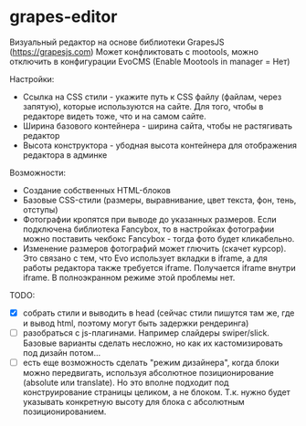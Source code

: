# grapes-editor

Визуальный редактор на основе библиотеки GrapesJS (https://grapesjs.com)
Может конфликтовать с mootools, можно отключить в конфигурации EvoCMS (Enable Mootools in manager = Нет)

Настройки:
- Ссылка на CSS стили - укажите путь к CSS файлу (файлам, через запятую), которые используются на сайте. Для того, чтобы в редакторе видеть тоже, что и на самом сайте.
- Ширина базового контейнера - ширина сайта, чтобы не растягивать редактор
- Высота конструктора - убодная высота контейнера для отображения редактора в админке


Возможности:
- Создание собственных HTML-блоков
- Базовые CSS-стили (размеры, выравнивание, цвет текста, фон, тень, отступы)
- Фотографии кропятся при выводе до указанных размеров. Если подключена библиотека Fancybox, то в настройках фотографии можно поставить чекбокс Fancybox - тогда фото будет кликабельно.
- Изменение размеров фотографий может глючить (скачет курсор). Это связано с тем, что Evo использует вкладки в iframe, а для работы редактора также требуется iframe. Получается iframe внутри iframe. В полноэкранном режиме этой проблемы нет.

TODO:
- [x] собрать стили и выводить в head (сейчас стили пишутся там же, где и вывод html, поэтому могут быть задержки рендеринга)
- [ ] разобраться с js-плагинами. Например слайдеры swiper/slick. Базовые варианты сделать несложно, но как их кастомизировать под дизайн потом...
- [ ] есть еще возможность сделать "режим дизайнера", когда блоки можно передвигать, используя абсолютное позиционирование (absolute или translate). Но это вполне подходит под конструирование страницы целиком, а не блоком. Т.к. нужно будет указывать конкретную высоту для блока с абсолютным позиционированием.